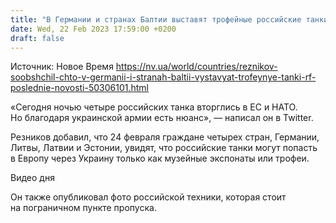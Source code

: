 ```yaml
---
title: "В Германии и странах Балтии выставят трофейные российские танки — Резников"
date: Wed, 22 Feb 2023 17:59:00 +0200
draft: false
---
```

Источник: Новое Время https://nv.ua/world/countries/reznikov-soobshchil-chto-v-germanii-i-stranah-baltii-vystavyat-trofeynye-tanki-rf-poslednie-novosti-50306101.html


«Сегодня ночью четыре российских танка вторглись в ЕС и НАТО. Но благодаря украинской армии есть нюанс», — написал он в Twitter.

Резников добавил, что 24 февраля граждане четырех стран, Германии, Литвы, Латвии и Эстонии, увидят, что российские танки могут попасть в Европу через Украину только как музейные экспонаты или трофеи.

  Видео дня   

Он также опубликовал фото российской техники, которая стоит на пограничном пункте пропуска.
